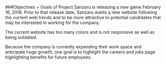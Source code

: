 ###Objectives + Goals of Project
Sanzaru is releasing a new game February 16, 2016. Prior to that release date, Sanzaru wants a new website following the current web trends and to be more attractive to potential  candidates that may be interested in working for the company. 

The current website has too many colors and is not responsive as well as being outdated. 

Because the company is currently expanding their work space and anticipate huge growth, one goal is to highlight the careers and jobs page highlighting benefits for future employees. 
